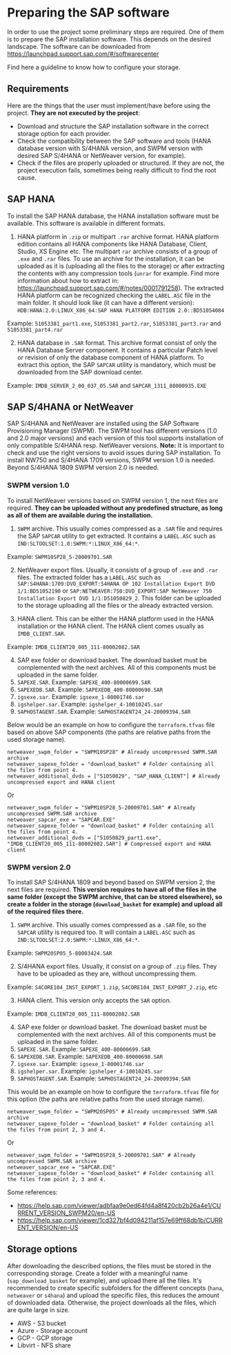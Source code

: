 # Preparing the SAP software

In order to use the project some preliminary steps are required. One of them is to prepare the SAP installation software. This depends on the desired landscape.
The software can be downloaded from https://launchpad.support.sap.com/#/softwarecenter

Find here a guideline to know how to configure your storage.

## Requirements

Here are the things that the user must implement/have before using the project. **They are not executed by the project**:

- Download and structure the SAP installation software in the correct storage option for each provider.
- Check the compatibility between the SAP software and tools (HANA database version with S/4HANA version, and SWPM version with desired SAP S/4HANA or NetWeaver version, for example).
- Check if the files are properly uploaded or structured. If they are not, the project execution fails, sometimes being really difficult to find the root cause.

## SAP HANA

To install the SAP HANA database, the HANA installation software must be available. This software is available in different formats.

1. HANA platform in `.zip` or multipart `.rar` archive format. HANA platform edition contains all HANA components like HANA Database, Client, Studio, XS Engine etc. The multipart `rar` archive consists of a group of `.exe` and `.rar` files. To use an archive for the installation, it can be uploaded as it is (uploading all the files to the storage) or after extracting the contents with any compression tools (`unrar` for example. Find more information about how to extract in: https://launchpad.support.sap.com/#/notes/0001791258). The extracted HANA platform can be recognized checking the `LABEL.ASC` file in the main folder. It should look like (it can have a different version): `HDB:HANA:2.0:LINUX_X86_64:SAP HANA PLATFORM EDITION 2.0::BD51054084`

  Example: `51053381_part1.exe`, `51053381_part2.rar`, `51053381_part3.rar` and `51053381_part4.rar`

2. HANA database in `.SAR` format. This archive format consist of only the HANA Database Server component. It contains a particular Patch level or revision of only the database component of HANA platform. To extract this option, the SAP `SAPCAR` utility is mandatory, which must be downloaded from the SAP download center.

  Example: `IMDB_SERVER_2_00_037_05.SAR` and `SAPCAR_1311_80000935.EXE`

## SAP S/4HANA or NetWeaver

SAP S/4HANA and NetWeaver are installed using the SAP Software Provisioning Manager (SWPM). The SWPM tool has different versions (1.0 and 2.0 major versions) and each version of this tool supports installation of only compatible S/4HANA resp. NetWeaver versions. **Note:** It is important to check and use the right versions to avoid issues during SAP installation. To install NW750 and S/4HANA 1709 versions, SWPM version 1.0 is needed. Beyond S/4HANA 1809 SWPM version 2.0 is needed.

### SWPM version 1.0

To install NetWeaver versions based on SWPM version 1, the next files are required. **They can be uploaded without any predefined structure, as long as all of them are available during the installation.**

1. `SWPM` archive. This usually comes compressed as a `.SAR` file and requires the SAP `SAPCAR` utility to get extracted. It contains a `LABEL.ASC` such as `IND:SLTOOLSET:1.0:SWPM:*:LINUX_X86_64:*`.

  Example: `SWPM10SP28_5-20009701.SAR`

2. NetWeaver export files. Usually, it consists of a group of `.exe` and `.rar` files. The extracted folder has a `LABEL.ASC` such as `SAP:S4HANA:1709:DVD_EXPORT:S4HANA OP 102 Installation Export DVD 1/1:BD51052190` or `SAP:NETWEAVER:750:DVD_EXPORT:SAP NetWeaver 750 Installation Export DVD 1/1:D51050829_2`. This folder can be uploaded to the storage uploading all the files or the already extracted version.

3. HANA client. This can be either the HANA platform used in the HANA installation or the HANA client. The HANA client comes usually as `IMDB_CLIENT.SAR`.

  Example: `IMDB_CLIENT20_005_111-80002082.SAR`

4. SAP exe folder or download basket. The download basket must be complemented with the next archives. All of this components must be uploaded in the same folder.
  1. `SAPEXE.SAR`. Example: `SAPEXE_400-80000699.SAR`
  2. `SAPEXEDB.SAR`. Example: `SAPEXEDB_400-80000698.SAR`
  3. `igsexe.sar`. Example: `igsexe_1-80001746.sar`
  4. `igshelper.sar`. Example: `igshelper_4-10010245.sar`
  5. `SAPHOSTAGENT.SAR`. Example: `SAPHOSTAGENT24_24-20009394.SAR`

Below would be an example on how to configure the `terraform.tfvas` file based on above SAP components (the paths are relative paths from the used storage name).

```
netweaver_swpm_folder = "SWPM10SP28" # Already uncompressed SWPM.SAR archive
netweaver_sapexe_folder = "download_basket" # Folder containing all the files from point 4.
netweaver_additional_dvds = ["51050829", "SAP_HANA_CLIENT"] # Already uncompressed export and HANA client
```

Or

```
netweaver_swpm_folder = "SWPM10SP28_5-20009701.SAR" # Already uncompressed SWPM.SAR archive
netweaver_sapcar_exe = "SAPCAR.EXE"
netweaver_sapexe_folder = "download_basket" # Folder containing all the files from point 4.
netweaver_additional_dvds = ["51050829_part1.exe", "IMDB_CLIENT20_005_111-80002082.SAR"] # Compressed export and HANA client
```

### SWPM version 2.0

To install SAP S/4HANA 1809 and beyond based on SWPM version 2, the next files are required. **This version requires to have all of the files in the same folder (except the SWPM archive, that can be stored elsewhere), so create a folder in the storage (`download_basket` for example) and upload all of the required files there.**

1. `SWPM` archive. This usually comes compressed as a `.SAR` file, so the `SAPCAR` utility is required too. It will contain a `LABEL.ASC` such as `IND:SLTOOLSET:2.0:SWPM:*:LINUX_X86_64:*`.

  Example: `SWPM20SP05_5-80003424.SAR`

2. S/4HANA export files. Usually, it consist on a group of `.zip` files. They have to be uploaded as they are, without uncompressing them.

  Example: `S4CORE104_INST_EXPORT_1.zip`, `S4CORE104_INST_EXPORT_2.zip`, etc

3. HANA client. This version only accepts the `SAR` option.

  Example: `IMDB_CLIENT20_005_111-80002082.SAR`

4. SAP exe folder or download basket. The download basket must be complemented with the next archives. All of this components must be uploaded in the same folder.
  1. `SAPEXE.SAR`. Example: `SAPEXE_400-80000699.SAR`
  2. `SAPEXEDB.SAR`. Example: `SAPEXEDB_400-80000698.SAR`
  3. `igsexe.sar`. Example: `igsexe_1-80001746.sar`
  4. `igshelper.sar`. Example: `igshelper_4-10010245.sar`
  5. `SAPHOSTAGENT.SAR`. Example: `SAPHOSTAGENT24_24-20009394.SAR`

This would be an example on how to configure the `terraform.tfvas` file for this option (the paths are relative paths from the used storage name).

```
netweaver_swpm_folder = "SWPM20SP05" # Already uncompressed SWPM.SAR archive
netweaver_sapexe_folder = "download_basket" # Folder containing all the files from point 2, 3 and 4.
```

Or

```
netweaver_swpm_folder = "SWPM10SP28_5-20009701.SAR" # Already uncompressed SWPM.SAR archive
netweaver_sapcar_exe = "SAPCAR.EXE"
netweaver_sapexe_folder = "download_basket" # Folder containing all the files from point 2, 3 and 4.
```

Some references:
- https://help.sap.com/viewer/adbfaa9e0ed64fd4a8f420cb2b26a4e1/CURRENT_VERSION_SWPM20/en-US
- https://help.sap.com/viewer/1cd327bf4d094211af157e69ff68db1b/CURRENT_VERSION/en-US


## Storage options

After downloading the described options, the files must be stored in the corresponding storage. Create a folder with a meaningful name (`sap_download_basket` for example), and upload there all the files. It's recommended to create specific subfolders for the different concepts (`hana`, `netweaver` or `s4hana`) and upload the specific files, this reduces the amount of downloaded data. Otherwise, the project downloads all the files, which are quite large in size.

- AWS - S3 bucket
- Azure - Storage account
- GCP - GCP storage
- Libvirt - NFS share
